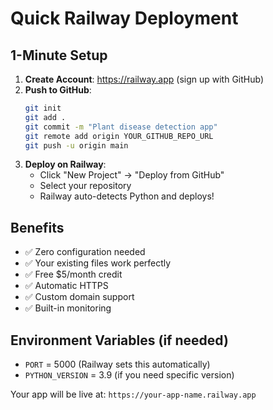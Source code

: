 # Quick Railway Deployment

## 1-Minute Setup

1. **Create Account**: https://railway.app (sign up with GitHub)
2. **Push to GitHub**: 
   ```bash
   git init
   git add .
   git commit -m "Plant disease detection app"
   git remote add origin YOUR_GITHUB_REPO_URL
   git push -u origin main
   ```
3. **Deploy on Railway**:
   - Click "New Project" → "Deploy from GitHub"
   - Select your repository
   - Railway auto-detects Python and deploys!

## Benefits
- ✅ Zero configuration needed
- ✅ Your existing files work perfectly
- ✅ Free $5/month credit
- ✅ Automatic HTTPS
- ✅ Custom domain support
- ✅ Built-in monitoring

## Environment Variables (if needed)
- `PORT` = 5000 (Railway sets this automatically)
- `PYTHON_VERSION` = 3.9 (if you need specific version)

Your app will be live at: `https://your-app-name.railway.app`
